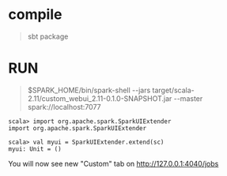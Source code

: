 
# compile

> sbt package

# RUN

> $SPARK_HOME/bin/spark-shell --jars target/scala-2.11/custom_webui_2.11-0.1.0-SNAPSHOT.jar --master spark://localhost:7077

```
scala> import org.apache.spark.SparkUIExtender
import org.apache.spark.SparkUIExtender

scala> val myui = SparkUIExtender.extend(sc)
myui: Unit = ()
```

You will now see new "Custom" tab on http://127.0.0.1:4040/jobs 


